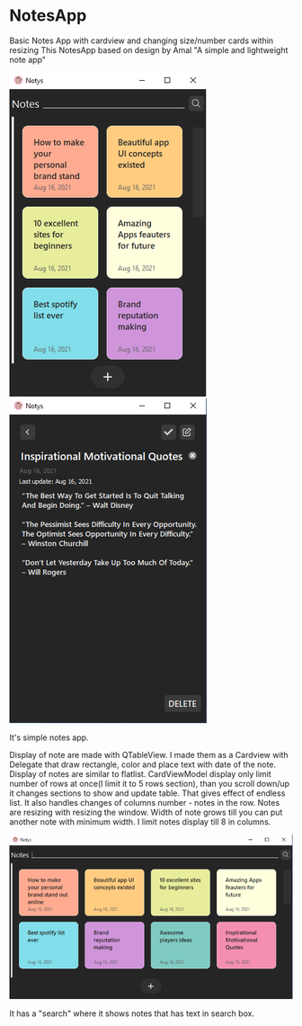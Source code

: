 # NotesApp
Basic Notes App with cardview and changing size/number cards within resizing
This NotesApp based on design by Amal "A simple and lightweight note app"

![alt text](https://raw.githubusercontent.com/MelonLemon/NotesApp/master/ui/snapshots/snapShot1.PNG)
![alt text](https://raw.githubusercontent.com/MelonLemon/NotesApp/master/ui/snapshots/snapShot2.PNG)

It's simple notes app. 

Display of note are made with QTableView. I made them as a Cardview with Delegate that draw rectangle, color and place text with date of the note.
Display of notes are similar to flatlist. CardViewModel display only limit number of rows at once(I limit it to 5 rows section), than you scroll down/up it changes sections to show and update table. That gives effect of endless list. It also handles changes of columns number - notes in the row. 
Notes are resizing with resizing the window. Width of note grows till you can put another note with minimum width. I limit notes display till 8 in columns.

![alt text](https://raw.githubusercontent.com/MelonLemon/NotesApp/master/ui/snapshots/snapShot4.PNG)

It has a "search" where it shows notes that has text in search box.  

